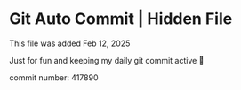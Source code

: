 # Git Auto Commit | Hidden File

This file was added Feb 12, 2025

Just for fun and keeping my daily git commit active 🤪

commit number: 417890
